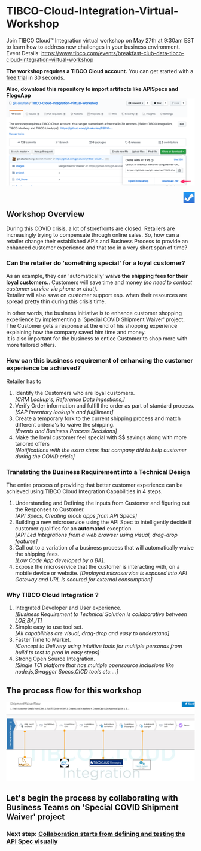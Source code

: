 # TIBCO-Cloud-Integration-Virtual-Workshop
Join TIBCO Cloud™ Integration virtual workshop on May 27th at 9:30am EST to learn how to address new challenges in your business environment.  
Event Details: https://www.tibco.com/events/breakfast-club-data-tibco-cloud-integration-virtual-workshop

**The workshop requires a TIBCO Cloud account.**  You can get started with a [free trial](trialsignup.md) in 30 seconds.

**Also, download this repository to import artifacts like APISpecs and FlogoApp**
![Download](/images/gitzip.png)

<img src="/images/poll.png" alt="poll" width=30 height=30 style="float:right"/> 

## Workshop Overview
During this COVID crisis, a lot of storefronts are closed. Retailers are increasingly trying to compensate through online sales.
So, how can a retailer change their established APIs and Business Process to provide an enhanced customer experience and that too in a very short span of time?   

### Can the retailer do 'something special' for a loyal customer?  
As an example, they can 'automatically' **waive the shipping fees for their loyal customers.**.
Customers will save time and money *(no need to contact customer service via phone or chat)*.  
Retailer will also save on customer support esp. when their resources are spread pretty thin during this crisis time.  

In other words, the business initiative is to enhance customer shopping experience by implementing a 'Special COVID Shipment Waiver' project.  
The Customer gets a response at the end of his shopping experience explaining how the company saved him time and money.  
It is also important for the business to entice Customer to shop more with more tailored offers.

### How can this business requirement of enhancing the customer experience be achieved?  
Retailer has to
1) Identify the Customers who are loyal customers.  
*[CRM Lookup's, Reference Data ingestions,]*
2) Verify Order information and fulfill the order as part of standard process.  
*[SAP Inventory lookup's and fulfillment]*
3) Create a temporary fork to the current shipping process and match different criteria's to waive the shipping.  
*[Events and Business Process Decisions]*
4) Make the loyal customer feel special with $$ savings along with more tailored offers   
*[Notifications with the extra steps that company did to help customer during the COVID crisis]*   

### Translating the Business Requirement into a Technical Design
The entire process of providing that better customer experience can be achieved using TIBCO Cloud Integration Capabilities in 4 steps.  
1) Understanding and Defining the inputs from Customer and figuring out the Responses to Customer.  
*[API Specs, Creating mock apps from API Specs]*
2) Building a new microservice using the API Spec to intelligently decide if customer qualifies for an **automated** exception.  
*[API Led Integrations from a web browser using visual, drag-drop features]*
3) Call out to a variation of a business process that will automatically waive the shipping fees.  
*[Low Code App developed by a BA]*.
4) Expose the microservice that the customer is interacting with, on a mobile device or website.
*[Deployed microservice is exposed into API Gateway and URL is secured for external consumption]*

### Why TIBCO Cloud Integration ?
1) Integrated Developer and User experience.  
*[Business Requirement to Technical Solution is collaborative between LOB,BA,IT]*
2) Simple easy to use tool set.  
*[All capabilities are visual, drag-drop and easy to understand]*
3) Faster Time to Market.  
*[Concept to Delivery using intuitive tools for multiple personas from build to test to prod in easy steps]*
4) Strong Open Source Integration.  
*[Single TCI platform that has multiple opensource inclusions like node.js,Swagger Specs,CICD tools etc....]*

## The process flow for this workshop
![FlowChart](/images/FlowChart.jpg)

## Let's begin the process by collaborating with Business Teams on 'Special COVID Shipment Waiver' project
### Next step: [Collaboration starts from defining and testing the API Spec visually](0.apispec.md)
